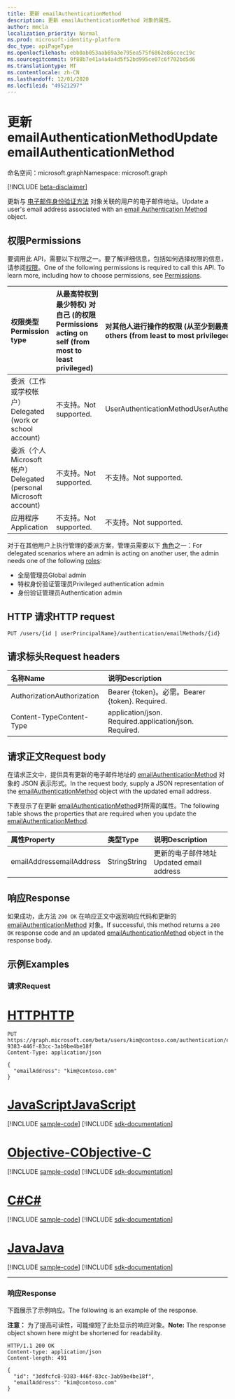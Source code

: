 ```yaml
---
title: 更新 emailAuthenticationMethod
description: 更新 emailAuthenticationMethod 对象的属性。
author: mmcla
localization_priority: Normal
ms.prod: microsoft-identity-platform
doc_type: apiPageType
ms.openlocfilehash: ebb0ab053aab69a3e795ea575f6862e86ccec19c
ms.sourcegitcommit: 9f88b7e41a4a4a4d5f52bd995ce07c6f702bd5d6
ms.translationtype: MT
ms.contentlocale: zh-CN
ms.lasthandoff: 12/01/2020
ms.locfileid: "49521297"
---
```

# <a name="update-emailauthenticationmethod"></a><span data-ttu-id="cf82a-103">更新 emailAuthenticationMethod</span><span class="sxs-lookup"><span data-stu-id="cf82a-103">Update emailAuthenticationMethod</span></span>
<span data-ttu-id="cf82a-104">命名空间：microsoft.graph</span><span class="sxs-lookup"><span data-stu-id="cf82a-104">Namespace: microsoft.graph</span></span>

[!INCLUDE [beta-disclaimer](../../includes/beta-disclaimer.md)]

<span data-ttu-id="cf82a-105">更新与 [电子邮件身份验证方法](../resources/emailauthenticationmethod.md) 对象关联的用户的电子邮件地址。</span><span class="sxs-lookup"><span data-stu-id="cf82a-105">Update a user's email address associated with an [email Authentication Method](../resources/emailauthenticationmethod.md) object.</span></span>

## <a name="permissions"></a><span data-ttu-id="cf82a-106">权限</span><span class="sxs-lookup"><span data-stu-id="cf82a-106">Permissions</span></span>
<span data-ttu-id="cf82a-p101">要调用此 API，需要以下权限之一。要了解详细信息，包括如何选择权限的信息，请参阅[权限](/graph/permissions-reference)。</span><span class="sxs-lookup"><span data-stu-id="cf82a-p101">One of the following permissions is required to call this API. To learn more, including how to choose permissions, see [Permissions](/graph/permissions-reference).</span></span>

|<span data-ttu-id="cf82a-109">权限类型</span><span class="sxs-lookup"><span data-stu-id="cf82a-109">Permission type</span></span>|<span data-ttu-id="cf82a-110">从最高特权到最少特权) 对自己 (的权限</span><span class="sxs-lookup"><span data-stu-id="cf82a-110">Permissions acting on self (from most to least privileged)</span></span>|<span data-ttu-id="cf82a-111">对其他人进行操作的权限 (从至少到最高特权) </span><span class="sxs-lookup"><span data-stu-id="cf82a-111">Permissions acting on others (from least to most privileged)</span></span>|
|:---|:---|:--|
|<span data-ttu-id="cf82a-112">委派（工作或学校帐户）</span><span class="sxs-lookup"><span data-stu-id="cf82a-112">Delegated (work or school account)</span></span>|<span data-ttu-id="cf82a-113">不支持。</span><span class="sxs-lookup"><span data-stu-id="cf82a-113">Not supported.</span></span>|<span data-ttu-id="cf82a-114">UserAuthenticationMethod</span><span class="sxs-lookup"><span data-stu-id="cf82a-114">UserAuthenticationMethod.ReadWrite.All</span></span>
|<span data-ttu-id="cf82a-115">委派（个人 Microsoft 帐户）</span><span class="sxs-lookup"><span data-stu-id="cf82a-115">Delegated (personal Microsoft account)</span></span>|<span data-ttu-id="cf82a-116">不支持。</span><span class="sxs-lookup"><span data-stu-id="cf82a-116">Not supported.</span></span>|<span data-ttu-id="cf82a-117">不支持。</span><span class="sxs-lookup"><span data-stu-id="cf82a-117">Not supported.</span></span>
|<span data-ttu-id="cf82a-118">应用程序</span><span class="sxs-lookup"><span data-stu-id="cf82a-118">Application</span></span>|<span data-ttu-id="cf82a-119">不支持。</span><span class="sxs-lookup"><span data-stu-id="cf82a-119">Not supported.</span></span>|<span data-ttu-id="cf82a-120">不支持。</span><span class="sxs-lookup"><span data-stu-id="cf82a-120">Not supported.</span></span>

<span data-ttu-id="cf82a-121">对于在其他用户上执行管理的委派方案，管理员需要以下 [角色](/azure/active-directory/users-groups-roles/directory-assign-admin-roles#available-roles)之一：</span><span class="sxs-lookup"><span data-stu-id="cf82a-121">For delegated scenarios where an admin is acting on another user, the admin needs one of the following [roles](/azure/active-directory/users-groups-roles/directory-assign-admin-roles#available-roles):</span></span>

* <span data-ttu-id="cf82a-122">全局管理员</span><span class="sxs-lookup"><span data-stu-id="cf82a-122">Global admin</span></span>
* <span data-ttu-id="cf82a-123">特权身份验证管理员</span><span class="sxs-lookup"><span data-stu-id="cf82a-123">Privileged authentication admin</span></span>
* <span data-ttu-id="cf82a-124">身份验证管理员</span><span class="sxs-lookup"><span data-stu-id="cf82a-124">Authentication admin</span></span>

## <a name="http-request"></a><span data-ttu-id="cf82a-125">HTTP 请求</span><span class="sxs-lookup"><span data-stu-id="cf82a-125">HTTP request</span></span>

<!-- {
  "blockType": "ignored"
}
-->
``` http
PUT /users/{id | userPrincipalName}/authentication/emailMethods/{id}
```

## <a name="request-headers"></a><span data-ttu-id="cf82a-126">请求标头</span><span class="sxs-lookup"><span data-stu-id="cf82a-126">Request headers</span></span>
|<span data-ttu-id="cf82a-127">名称</span><span class="sxs-lookup"><span data-stu-id="cf82a-127">Name</span></span>|<span data-ttu-id="cf82a-128">说明</span><span class="sxs-lookup"><span data-stu-id="cf82a-128">Description</span></span>|
|:---|:---|
|<span data-ttu-id="cf82a-129">Authorization</span><span class="sxs-lookup"><span data-stu-id="cf82a-129">Authorization</span></span>|<span data-ttu-id="cf82a-p102">Bearer {token}。必需。</span><span class="sxs-lookup"><span data-stu-id="cf82a-p102">Bearer {token}. Required.</span></span>|
|<span data-ttu-id="cf82a-132">Content-Type</span><span class="sxs-lookup"><span data-stu-id="cf82a-132">Content-Type</span></span>|<span data-ttu-id="cf82a-p103">application/json. Required.</span><span class="sxs-lookup"><span data-stu-id="cf82a-p103">application/json. Required.</span></span>|

## <a name="request-body"></a><span data-ttu-id="cf82a-135">请求正文</span><span class="sxs-lookup"><span data-stu-id="cf82a-135">Request body</span></span>
<span data-ttu-id="cf82a-136">在请求正文中，提供具有更新的电子邮件地址的 [emailAuthenticationMethod](../resources/emailauthenticationmethod.md) 对象的 JSON 表示形式。</span><span class="sxs-lookup"><span data-stu-id="cf82a-136">In the request body, supply a JSON representation of the [emailAuthenticationMethod](../resources/emailauthenticationmethod.md) object with the updated email address.</span></span>

<span data-ttu-id="cf82a-137">下表显示了在更新 [emailAuthenticationMethod](../resources/emailauthenticationmethod.md)时所需的属性。</span><span class="sxs-lookup"><span data-stu-id="cf82a-137">The following table shows the properties that are required when you update the [emailAuthenticationMethod](../resources/emailauthenticationmethod.md).</span></span>

|<span data-ttu-id="cf82a-138">属性</span><span class="sxs-lookup"><span data-stu-id="cf82a-138">Property</span></span>|<span data-ttu-id="cf82a-139">类型</span><span class="sxs-lookup"><span data-stu-id="cf82a-139">Type</span></span>|<span data-ttu-id="cf82a-140">说明</span><span class="sxs-lookup"><span data-stu-id="cf82a-140">Description</span></span>|
|:---|:---|:---|
|<span data-ttu-id="cf82a-141">emailAddress</span><span class="sxs-lookup"><span data-stu-id="cf82a-141">emailAddress</span></span>|<span data-ttu-id="cf82a-142">String</span><span class="sxs-lookup"><span data-stu-id="cf82a-142">String</span></span>|<span data-ttu-id="cf82a-143">更新的电子邮件地址</span><span class="sxs-lookup"><span data-stu-id="cf82a-143">Updated email address</span></span>|



## <a name="response"></a><span data-ttu-id="cf82a-144">响应</span><span class="sxs-lookup"><span data-stu-id="cf82a-144">Response</span></span>

<span data-ttu-id="cf82a-145">如果成功，此方法 `200 OK` 在响应正文中返回响应代码和更新的 [emailAuthenticationMethod](../resources/emailauthenticationmethod.md) 对象。</span><span class="sxs-lookup"><span data-stu-id="cf82a-145">If successful, this method returns a `200 OK` response code and an updated [emailAuthenticationMethod](../resources/emailauthenticationmethod.md) object in the response body.</span></span>

## <a name="examples"></a><span data-ttu-id="cf82a-146">示例</span><span class="sxs-lookup"><span data-stu-id="cf82a-146">Examples</span></span>

### <a name="request"></a><span data-ttu-id="cf82a-147">请求</span><span class="sxs-lookup"><span data-stu-id="cf82a-147">Request</span></span>

# <a name="http"></a>[<span data-ttu-id="cf82a-148">HTTP</span><span class="sxs-lookup"><span data-stu-id="cf82a-148">HTTP</span></span>](#tab/http)
<!-- {
  "blockType": "request",
  "name": "update_emailauthenticationmethod"
}
-->
``` http
PUT https://graph.microsoft.com/beta/users/kim@contoso.com/authentication/emailMethods/3ddfcfc8-9383-446f-83cc-3ab9be4be18f
Content-Type: application/json

{
  "emailAddress": "kim@contoso.com"
}
```
# <a name="javascript"></a>[<span data-ttu-id="cf82a-149">JavaScript</span><span class="sxs-lookup"><span data-stu-id="cf82a-149">JavaScript</span></span>](#tab/javascript)
[!INCLUDE [sample-code](../includes/snippets/javascript/update-emailauthenticationmethod-javascript-snippets.md)]
[!INCLUDE [sdk-documentation](../includes/snippets/snippets-sdk-documentation-link.md)]

# <a name="objective-c"></a>[<span data-ttu-id="cf82a-150">Objective-C</span><span class="sxs-lookup"><span data-stu-id="cf82a-150">Objective-C</span></span>](#tab/objc)
[!INCLUDE [sample-code](../includes/snippets/objc/update-emailauthenticationmethod-objc-snippets.md)]
[!INCLUDE [sdk-documentation](../includes/snippets/snippets-sdk-documentation-link.md)]

# <a name="c"></a>[<span data-ttu-id="cf82a-151">C#</span><span class="sxs-lookup"><span data-stu-id="cf82a-151">C#</span></span>](#tab/csharp)
[!INCLUDE [sample-code](../includes/snippets/csharp/update-emailauthenticationmethod-csharp-snippets.md)]
[!INCLUDE [sdk-documentation](../includes/snippets/snippets-sdk-documentation-link.md)]

# <a name="java"></a>[<span data-ttu-id="cf82a-152">Java</span><span class="sxs-lookup"><span data-stu-id="cf82a-152">Java</span></span>](#tab/java)
[!INCLUDE [sample-code](../includes/snippets/java/update-emailauthenticationmethod-java-snippets.md)]
[!INCLUDE [sdk-documentation](../includes/snippets/snippets-sdk-documentation-link.md)]

---



### <a name="response"></a><span data-ttu-id="cf82a-153">响应</span><span class="sxs-lookup"><span data-stu-id="cf82a-153">Response</span></span>

<span data-ttu-id="cf82a-154">下面展示了示例响应。</span><span class="sxs-lookup"><span data-stu-id="cf82a-154">The following is an example of the response.</span></span>

<span data-ttu-id="cf82a-155">**注意：** 为了提高可读性，可能缩短了此处显示的响应对象。</span><span class="sxs-lookup"><span data-stu-id="cf82a-155">**Note:** The response object shown here might be shortened for readability.</span></span>

<!-- {
  "blockType": "response",
  "truncated": true,
  "@odata.type": "microsoft.graph.emailAuthenticationMethod"
} -->

``` http
HTTP/1.1 200 OK
Content-type: application/json
Content-length: 491

{
  "id": "3ddfcfc8-9383-446f-83cc-3ab9be4be18f",
  "emailAddress": "kim@contoso.com"
}
```

